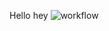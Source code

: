 Hello 
hey
![workflow](https://github.com/<UserName>/<RepositoryName>/actions/workflows/main.yml/badge.svg)